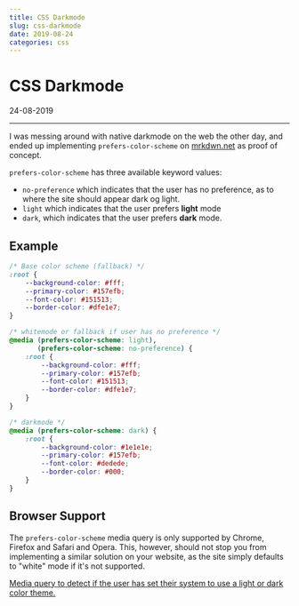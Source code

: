 ```yaml
---
title: CSS Darkmode
slug: css-darkmode
date: 2019-08-24
categories: css
---
```


# CSS Darkmode
<p class='timestamp'><time datetime='24-08-2019'>24-08-2019</time></p>
<hr>

I was messing around with native darkmode on the web the other day, and ended up implementing
`prefers-color-scheme` on <a href="https://mrkdwn.net">mrkdwn.net</a> as proof of concept.

`prefers-color-scheme` has three available keyword values: 
- `no-preference` which indicates that the user has no preference, as to where the site should appear dark og light. 
- `light` which indicates that the user prefers **light** mode
- `dark`, which indicates that the user prefers **dark** mode.


## Example
``` css
/* Base color scheme (fallback) */
:root {
    --background-color: #fff;
    --primary-color: #157efb;
    --font-color: #151513;
    --border-color: #dfe1e7;
}

/* whitemode or fallback if user has no preference */
@media (prefers-color-scheme: light), 
       (prefers-color-scheme: no-preference) {
    :root {
        --background-color: #fff;
        --primary-color: #157efb;
        --font-color: #151513;
        --border-color: #dfe1e7;
    }
}

/* darkmode */
@media (prefers-color-scheme: dark) {
    :root {
        --background-color: #1e1e1e;
        --primary-color: #157efb;
        --font-color: #dedede;
        --border-color: #000;
    }
}

```

## Browser Support
The `prefers-color-scheme` media query is only supported by Chrome, Firefox and Safari and Opera.
This, however, should not stop you from implementing a similar solution on your website, as the site simply defaults to
"white" mode if it's not supported.

<p class="ciu_embed" data-feature="prefers-color-scheme" data-periods="future_1,current,past_1,past_2" data-accessible-colours="false">
  <a href="https://caniuse.com/#feat=prefers-color-scheme">Media query to detect if the user has set their system to use a light or dark color theme.</a>
</p>
<script src="https://cdn.jsdelivr.net/gh/ireade/caniuse-embed/caniuse-embed.min.js"></script>

